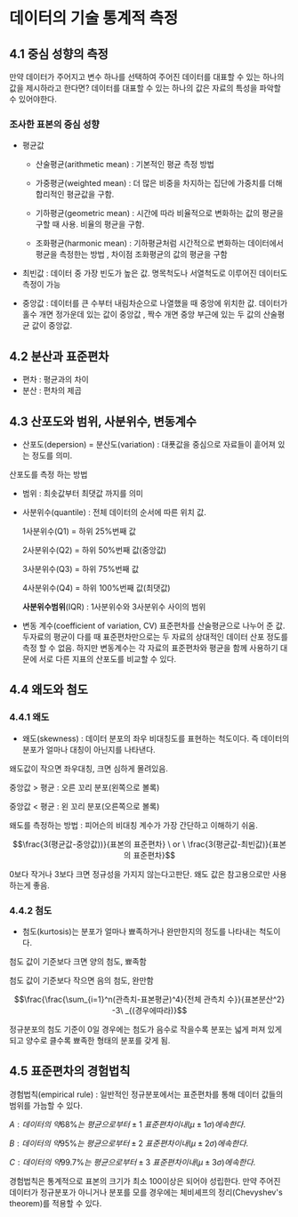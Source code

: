 # 데이터의 기술 통계적 측정

## 4.1 중심 성향의 측정

만약 데이터가 주어지고 변수 하나를 선택하여 주어진 데이터를 대표할 수 있는 하나의 값을 제시하라고 한다면? 데이터를 대표할 수 있는 하나의 값은 자료의 특성을 파악할 수 있어야한다. 

### 조사한 표본의 중심 성향

-  평균값
    - 산술평균(arithmetic mean) : 기본적인 평균 측정 방법
    
    - 가중평균(weighted mean) : 더 많은 비중을 차지하는 집단에 가중치를 더해 합리적인 평균값을 구함.

    - 기하평균(geometric mean) : 시간에 따라 비율적으로 변화하는 값의 평균을 구할 때 사용. 비율의 평균을 구함.
    
    - 조화평균(harmonic mean) : 기하평균처럼 시간적으로 변화하는 데이터에서 평균을 측정한는 방법 , 차이점 조화평균의 값의 평균을 구함


- 최빈값 : 데이터 중 가장 빈도가 높은 값. 명목척도나 서열척도로 이루어진 데이터도 측정이 가능

- 중앙값 : 데이터를 큰 수부터 내림차순으로 나열했을 때 중앙에 위치한 값. 데이터가 홀수 개면 정가운데 있는 값이 중앙값 , 짝수 개면 중앙 부근에 있는 두 값의 산술평균 값이 중앙값.

## 4.2 분산과 표준편차

- 편차 : 평균과의 차이
- 분산 : 편차의 제곱

## 4.3 산포도와 범위, 사분위수, 변동계수

- 산포도(depersion) = 분산도(variation) : 대푯값을 중심으로 자료들이 흩어져 있는 정도를 의미.

산포도를 측정 하는 방법
- 범위 : 최솟값부터 최댓값 까지를 의미

- 사분위수(quantile) : 전체 데이터의 순서에 따른 위치 값.
    
    1사분위수(Q1) = 하위 25%번째 값

    2사분위수(Q2) = 하위 50%번째 값(중앙값)
    
    3사분위수(Q3) = 하위 75%번째 값
    
    4사분위수(Q4) = 하위 100%번째 값(최댓값)

    **사분위수범위**(IQR) : 1사분위수와 3사분위수 사이의 범위

- 변동 계수(coefficient of variation, CV) 표준편차를 산술평균으로 나누어 준 값. 두자료의 평균이 다를 때 표준편차만으로는 두 자료의 상대적인 데이터 산포 정도를 측정 할 수 없음. 하지만 변동계수는 각 자료의 표준편차와 평균을 함께 사용하기 대문에 서로 다른 지표의 산포도를 비교할 수 있다.

## 4.4 왜도와 첨도

### 4.4.1 왜도
- 왜도(skewness) : 데이터 분포의 좌우 비대칭도를 표현하는 척도이다. 즉 데이터의 분포가 얼마나 대칭이 아닌지를 나타낸다.

왜도값이 작으면 좌우대칭, 크면 심하게 몰려있음.

중앙값 > 평균 : 오른 꼬리 분포(왼쪽으로 볼록)

중앙값 < 평균 : 왼 꼬리 분포(오른쪽으로 볼록)

왜도를 측정하는 방법 : 피어슨의 비대칭 계수가 가장 간단하고 이해하기 쉬움.

$$\frac{3(평균값-중앙값))}{표본의 표준편차} \ or \ \frac{3(평균값-최빈값)}{표본의 표준편차}$$

0보다 작거나 3보다 크면 정규성을 가지지 않는다고판단. 왜도 값은 참고용으로만 사용하는게 좋음.

### 4.4.2 첨도
- 첨도(kurtosis)는 분포가 얼마나 뾰족하거나 완만한지의 정도를 나타내는 척도이다.

첨도 값이 기준보다 크면 양의 첨도, 뾰족함

첨도 값이 기준보다 작으면 음의 첨도, 완만함

$$\frac{\frac{\sum_{i=1}^n(관측치-표본평균)^4}{전체 관측치 수}}{표본분산^2} -3\ _{(경우에따라)}$$

정규분포의 첨도 기준이 0일 경우에는 첨도가 음수로 작을수록 분포는 넓게 퍼져 있게 되고 양수로 클수록 뾰족한 형태의 분포를 갖게 됨.

## 4.5 표준편차의 경험법칙
경험법칙(empirical rule) : 일반적인 정규분포에서는 표준편차를 통해 데이터 값들의 범위를 가늠할 수 있다.

$A : 데이터의 \ 약 68\%는 \ 평균으로부터 \pm1 \  표준편차이내(\mu \pm1\sigma)에 속한다.$

$B : 데이터의 \ 약 95\%는 \ 평균으로부터 \pm2 \  표준편차이내(\mu \pm2\sigma)에 속한다.$

$C : 데이터의 \ 약99.7\%는 \ 평균으로부터 \pm3 \  표준편차이내(\mu \pm3 \sigma)에 속한다.$

경험법칙은 통계적으로 표본의 크기가 최소 100이상은 되어야 성립한다. 만약 주어진 데이터가 정규분포가 아니거나 분포를 모를 경우에는 체비셰프의 정리(Chevyshev's theorem)를 적용할 수 있다.